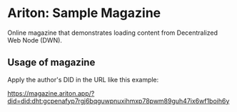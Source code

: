 # Ariton: Sample Magazine

Online magazine that demonstrates loading content from Decentralized Web Node (DWN).

## Usage of magazine

Apply the author's DID in the URL like this example:

https://magazine.ariton.app/?did=did:dht:gcpenafyp7rgj6bqguwpnuxihmxp78pwm89guh47ix6wf1boih6y

